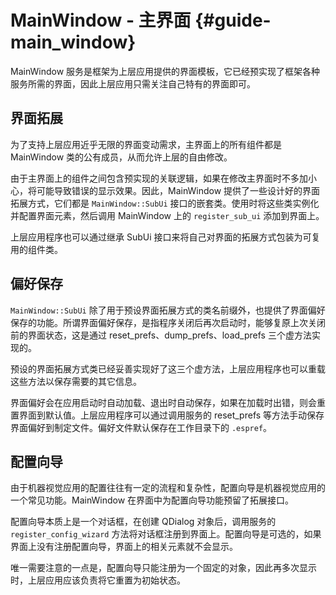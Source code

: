# MainWindow - 主界面 {#guide-main_window}

MainWindow 服务是框架为上层应用提供的界面模板，它已经预实现了框架各种服务所需的界面，因此上层应用只需关注自己特有的界面即可。

## 界面拓展

为了支持上层应用近乎无限的界面变动需求，主界面上的所有组件都是 MainWindow 类的公有成员，从而允许上层的自由修改。

由于主界面上的组件之间包含预实现的关联逻辑，如果在修改主界面时不多加小心，将可能导致错误的显示效果。因此，MainWindow 提供了一些设计好的界面拓展方式，它们都是 `MainWindow::SubUi` 接口的嵌套类。使用时将这些类实例化并配置界面元素，然后调用 MainWindow 上的 `register_sub_ui` 添加到界面上。

上层应用程序也可以通过继承 SubUi 接口来将自己对界面的拓展方式包装为可复用的组件类。

## 偏好保存

`MainWindow::SubUi` 除了用于预设界面拓展方式的类名前缀外，也提供了界面偏好保存的功能。所谓界面偏好保存，是指程序关闭后再次启动时，能够复原上次关闭前的界面状态，这是通过 reset_prefs、dump_prefs、load_prefs 三个虚方法实现的。

预设的界面拓展方式类已经妥善实现好了这三个虚方法，上层应用程序也可以重载这些方法以保存需要的其它信息。

界面偏好会在应用启动时自动加载、退出时自动保存，如果在加载时出错，则会重置界面到默认值。上层应用程序可以通过调用服务的 reset_prefs 等方法手动保存界面偏好到制定文件。偏好文件默认保存在工作目录下的 `.espref`。

## 配置向导

由于机器视觉应用的配置往往有一定的流程和复杂性，配置向导是机器视觉应用的一个常见功能。MainWindow 在界面中为配置向导功能预留了拓展接口。

配置向导本质上是一个对话框，在创建 QDialog 对象后，调用服务的 `register_config_wizard` 方法将对话框注册到界面上。配置向导是可选的，如果界面上没有注册配置向导，界面上的相关元素就不会显示。

唯一需要注意的一点是，配置向导只能注册为一个固定的对象，因此再多次显示时，上层应用应该负责将它重置为初始状态。
